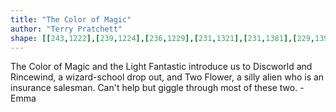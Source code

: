 ```yaml
---
title: "The Color of Magic"
author: "Terry Pratchett"
shape: [[243,1222],[239,1224],[236,1229],[231,1321],[231,1381],[229,1399],[230,1429],[228,1442],[226,1485],[225,1585],[222,1624],[222,1683],[219,1717],[218,1761],[220,1780],[220,1850],[217,1866],[215,1900],[216,1924],[214,1948],[216,1965],[215,1986],[213,1993],[215,2005],[212,2059],[213,2074],[209,2084],[211,2098],[206,2123],[208,2170],[206,2192],[206,2242],[204,2256],[203,2291],[205,2300],[210,2304],[218,2306],[254,2308],[284,2307],[297,2303],[300,2296],[300,2278],[303,2270],[304,2223],[308,2167],[308,2139],[310,2124],[310,2027],[313,1998],[315,1825],[319,1785],[323,1630],[325,1608],[325,1581],[327,1566],[327,1544],[329,1528],[331,1457],[334,1424],[335,1372],[342,1282],[340,1268],[342,1242],[336,1234],[318,1227],[273,1225],[256,1222]]
---
```

The Color of Magic and the Light Fantastic introduce us to Discworld and Rincewind, a wizard-school drop out, and Two Flower, a silly alien who is an insurance salesman.  Can't help but giggle through most of these two.  - Emma
